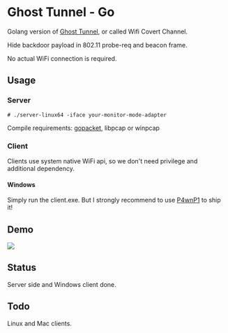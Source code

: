 # Ghost Tunnel - Go

Golang version of [Ghost Tunnel](https://github.com/360PegasusTeam/GhostTunnel), or called Wifi Covert Channel.

Hide backdoor payload in 802.11 probe-req and beacon frame.

No actual WiFi connection is required.

## Usage

### Server

`# ./server-linux64 -iface your-monitor-mode-adapter`

Compile requirements: [gopacket](https://github.com/google/gopacket/), libpcap or winpcap

### Client

Clients use system native WiFi api, so we don't need privilege and additional dependency.

#### Windows

Simply run the client.exe. But I strongly recommend to use [P4wnP1](https://github.com/mame82/P4wnP1_aloa) to ship it!

## Demo

![](./demo.gif)

## Status

Server side and Windows client done.

## Todo

Linux and Mac clients.
